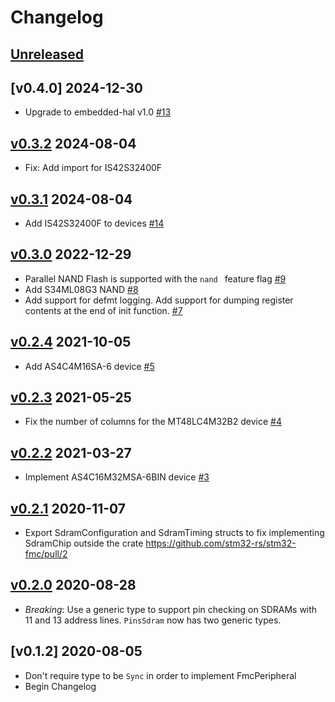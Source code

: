 # Changelog

## [Unreleased]

## [v0.4.0] 2024-12-30

* Upgrade to embedded-hal v1.0 [#13]

## [v0.3.2] 2024-08-04

* Fix: Add import for IS42S32400F

## [v0.3.1] 2024-08-04

* Add IS42S32400F to devices [#14]

## [v0.3.0] 2022-12-29

* Parallel NAND Flash is supported with the `nand ` feature flag [#9]
* Add S34ML08G3 NAND [#8]
* Add support for defmt logging. Add support for dumping register contents at the end of init function. [#7]

## [v0.2.4] 2021-10-05

* Add AS4C4M16SA-6 device [#5]

## [v0.2.3] 2021-05-25

* Fix the number of columns for the MT48LC4M32B2 device [#4]

## [v0.2.2] 2021-03-27

* Implement AS4C16M32MSA-6BIN device [#3]

## [v0.2.1] 2020-11-07

* Export SdramConfiguration and SdramTiming structs to fix implementing
  SdramChip outside the crate https://github.com/stm32-rs/stm32-fmc/pull/2

## [v0.2.0] 2020-08-28

* *Breaking*: Use a generic type to support pin checking on SDRAMs with 11 and
  13 address lines. `PinsSdram` now has two generic types.

## [v0.1.2] 2020-08-05

* Don't require type to be `Sync` in order to implement FmcPeripheral
* Begin Changelog

[Unreleased]: https://github.com/stm32-rs/stm32-fmc/compare/v0.4.0...HEAD
[v0.3.2]: https://github.com/stm32-rs/stm32-fmc/compare/v0.3.2...v0.4.0
[v0.3.2]: https://github.com/stm32-rs/stm32-fmc/compare/v0.3.1...v0.3.2
[v0.3.1]: https://github.com/stm32-rs/stm32-fmc/compare/v0.3.0...v0.3.1
[v0.3.0]: https://github.com/stm32-rs/stm32-fmc/compare/v0.2.4...v0.3.0
[v0.2.4]: https://github.com/stm32-rs/stm32-fmc/compare/v0.2.3...v0.2.4
[v0.2.3]: https://github.com/stm32-rs/stm32-fmc/compare/v0.2.2...v0.2.3
[v0.2.2]: https://github.com/stm32-rs/stm32-fmc/compare/v0.2.1...v0.2.2
[v0.2.1]: https://github.com/stm32-rs/stm32-fmc/compare/v0.2.0...v0.2.1
[v0.2.0]: https://github.com/stm32-rs/stm32-fmc/compare/v0.1.2...v0.2.0

[#3]: https://github.com/stm32-rs/stm32-fmc/pull/3
[#4]: https://github.com/stm32-rs/stm32-fmc/pull/4
[#5]: https://github.com/stm32-rs/stm32-fmc/pull/5
[#7]: https://github.com/stm32-rs/stm32-fmc/pull/7
[#8]: https://github.com/stm32-rs/stm32-fmc/pull/8
[#9]: https://github.com/stm32-rs/stm32-fmc/pull/9
[#13]: https://github.com/stm32-rs/stm32-fmc/pull/13
[#14]: https://github.com/stm32-rs/stm32-fmc/pull/14
